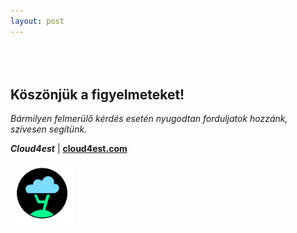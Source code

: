 ```yaml
---
layout: post
---
```


<h2 style="margin-top: 80px;">Köszönjük a figyelmeteket!</h2>

_Bármilyen felmerülő kérdés esetén nyugodtan forduljatok hozzánk, szívesen segítünk._

**_Cloud4est_** | **[cloud4est.com](https://cloud4est.com)**

<img src="images/Color_1_Logo.svg" alt="Cloud4est logo" style="width: 100px; border: none; background: none; box-shadow: none;"/>
